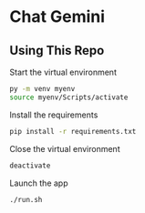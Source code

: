 # Chat Gemini

## Using This Repo

Start the virtual environment
```bash
py -m venv myenv
source myenv/Scripts/activate
```

Install the requirements
```bash
pip install -r requirements.txt
```

Close the virtual environment
```bash
deactivate
```

Launch the app
```bash
./run.sh
```